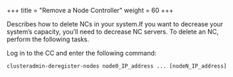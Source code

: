 +++
title = "Remove a Node Controller"
weight = 60
+++

Describes how to delete NCs in your system.If you want to decrease your system’s capacity, you’ll need to decrease NC servers. To delete an NC, perform the following tasks. 

Log in to the CC and enter the following command: 

    clusteradmin-deregister-nodes node0_IP_address ... [nodeN_IP_address]

